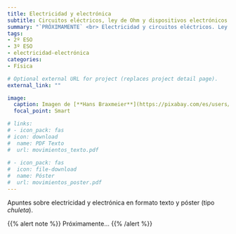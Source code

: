 ```yaml
---
title: Electricidad y electrónica
subtitle: Circuitos eléctricos, ley de Ohm y dispositivos electrónicos
summary: "`PRÓXIMAMENTE` <br> Electricidad y circuitos eléctricos. Ley de Ohm. Dispositivos electrónicos."
tags:
- 2º ESO
- 3º ESO
- electricidad-electrónica
categories:
- Física

# Optional external URL for project (replaces project detail page).
external_link: ""

image:
  caption: Imagen de [**Hans Braxmeier**](https://pixabay.com/es/users/hans-2/) en [Pixabay](https://pixabay.com/es/)
  focal_point: Smart

# links:
# - icon_pack: fas
# icon: download
#  name: PDF Texto
#  url: movimientos_texto.pdf
  
# - icon_pack: fas
#  icon: file-download
#  name: Póster
#  url: movimientos_poster.pdf  
---
```


<!-- <iframe src="https://phet.colorado.edu/sims/html/ohms-law/latest/ohms-law_es.html" width="800" height="600" scrolling="no" allowfullscreen></iframe> -->

Apuntes sobre electricidad y electrónica en formato texto y póster (tipo _chuleta_).

{{% alert note %}}
Próximamente...
{{% /alert %}}